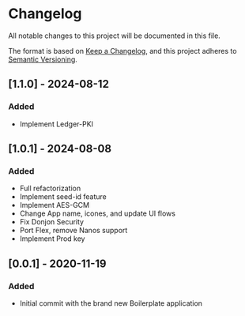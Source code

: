 # Changelog

All notable changes to this project will be documented in this file.

The format is based on [Keep a Changelog](https://keepachangelog.com/en/1.0.0/),
and this project adheres to [Semantic Versioning](https://semver.org/spec/v2.0.0.html).

## [1.1.0] - 2024-08-12

### Added

- Implement Ledger-PKI

## [1.0.1] - 2024-08-08

### Added

- Full refactorization
- Implement seed-id feature
- Implement AES-GCM
- Change App name, icones, and update UI flows
- Fix Donjon Security
- Port Flex, remove Nanos support
- Implement Prod key

## [0.0.1] - 2020-11-19

### Added

- Initial commit with the brand new Boilerplate application
